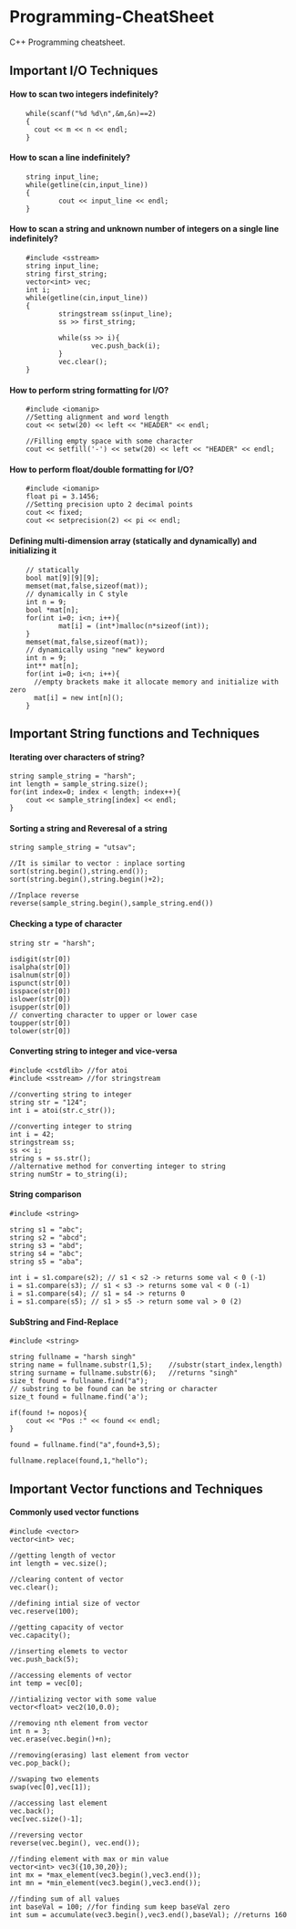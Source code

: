# Programming-CheatSheet
C++ Programming cheatsheet.

## Important I/O Techniques
#### How to scan two integers indefinitely?
        while(scanf("%d %d\n",&m,&n)==2)
        {
          cout << m << n << endl; 
        }

#### How to scan a line indefinitely?
        string input_line;
        while(getline(cin,input_line))
        {
                cout << input_line << endl; 
        }
        
        
#### How to scan a string and unknown number of integers on a single line indefinitely?
        #include <sstream>
        string input_line;
        string first_string;
        vector<int> vec;
        int i;
        while(getline(cin,input_line))
        {
                stringstream ss(input_line);
                ss >> first_string;

                while(ss >> i){
                        vec.push_back(i);
                }
                vec.clear();
        }


        
#### How to perform string formatting for I/O?
        #include <iomanip>
        //Setting alignment and word length
        cout << setw(20) << left << "HEADER" << endl;

        //Filling empty space with some character
        cout << setfill('-') << setw(20) << left << "HEADER" << endl;


#### How to perform float/double formatting for I/O?
        #include <iomanip>
        float pi = 3.1456;
        //Setting precision upto 2 decimal points
        cout << fixed;
        cout << setprecision(2) << pi << endl;
        
#### Defining multi-dimension array (statically and dynamically) and initializing it
        // statically
        bool mat[9][9][9];
        memset(mat,false,sizeof(mat));
        // dynamically in C style
        int n = 9;
        bool *mat[n];
        for(int i=0; i<n; i++){
                mat[i] = (int*)malloc(n*sizeof(int));
        }
        memset(mat,false,sizeof(mat));
        // dynamically using "new" keyword
        int n = 9;
        int** mat[n];
        for(int i=0; i<n; i++){
          //empty brackets make it allocate memory and initialize with zero
          mat[i] = new int[n]();
        }


## Important String functions and Techniques
#### Iterating over characters of string?

	string sample_string = "harsh";
	int length = sample_string.size();
	for(int index=0; index < length; index++){
		cout << sample_string[index] << endl;
	}


#### Sorting a string and Reveresal of a string
	string sample_string = "utsav";

	//It is similar to vector : inplace sorting
	sort(string.begin(),string.end());
	sort(string.begin(),string.begin()+2);

	//Inplace reverse
	reverse(sample_string.begin(),sample_string.end())
#### Checking a type of character
	string str = "harsh";

	isdigit(str[0])
	isalpha(str[0])
	isalnum(str[0])
	ispunct(str[0])
	isspace(str[0])
	islower(str[0])
	isupper(str[0])
	// converting character to upper or lower case
	toupper(str[0])
	tolower(str[0])
#### Converting string to integer and vice-versa
	#include <cstdlib> //for atoi
	#include <sstream> //for stringstream

	//converting string to integer
	string str = "124";
	int i = atoi(str.c_str());

	//converting integer to string
	int i = 42;
	stringstream ss;
	ss << i;
	string s = ss.str();
	//alternative method for converting integer to string
	string numStr = to_string(i);


#### String comparison
	#include <string>

	string s1 = "abc";
	string s2 = "abcd";
	string s3 = "abd";
	string s4 = "abc";
	string s5 = "aba";

	int i = s1.compare(s2); // s1 < s2 -> returns some val < 0 (-1)
	i = s1.compare(s3); // s1 < s3 -> returns some val < 0 (-1)
	i = s1.compare(s4); // s1 = s4 -> returns 0
	i = s1.compare(s5); // s1 > s5 -> return some val > 0 (2)
	
	
#### SubString and Find-Replace
	#include <string>

	string fullname = "harsh singh"
	string name = fullname.substr(1,5);    //substr(start_index,length)
	string surname = fullname.substr(6);   //returns "singh"
	size_t found = fullname.find("a"); 
	// substring to be found can be string or character
	size_t found = fullname.find('a');

	if(found != nopos){
		cout << "Pos :" << found << endl;
	}

	found = fullname.find("a",found+3,5);  

	fullname.replace(found,1,"hello");  




## Important Vector functions and Techniques

#### Commonly used vector functions
	#include <vector>
	vector<int> vec;

	//getting length of vector
	int length = vec.size();

	//clearing content of vector
	vec.clear();

	//defining intial size of vector
	vec.reserve(100);

	//getting capacity of vector
	vec.capacity();

	//inserting elemets to vector
	vec.push_back(5);

	//accessing elements of vector
	int temp = vec[0];	

	//intializing vector with some value
	vector<float> vec2(10,0.0);

	//removing nth element from vector
	int n = 3;
	vec.erase(vec.begin()+n);
	
	//removing(erasing) last element from vector	
	vec.pop_back();
	
	//swaping two elements
	swap(vec[0],vec[1]);
	
	//accessing last element
	vec.back();
	vec[vec.size()-1];
	
	//reversing vector
	reverse(vec.begin(), vec.end());
	
	//finding element with max or min value
	vector<int> vec3({10,30,20});
	int mx = *max_element(vec3.begin(),vec3.end());
	int mn = *min_element(vec3.begin(),vec3.end());
	
	//finding sum of all values
	int baseVal = 100; //for finding sum keep baseVal zero
	int sum = accumulate(vec3.begin(),vec3.end(),baseVal); //returns 160


